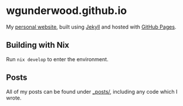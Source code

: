 # wgunderwood.github.io

My
[personal website](https://wgunderwood.github.io/),
built using
[Jekyll](https://jekyllrb.com/)
and hosted with [GitHub Pages](https://pages.github.com/).

## Building with Nix

Run `nix develop` to enter the environment.

## Posts

All of my posts can be found under
[_posts/](https://github.com/WGUNDERWOOD/wgunderwood.github.io/tree/main/_posts),
including any code which I wrote.

